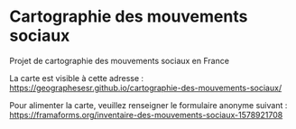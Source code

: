 # Cartographie des mouvements sociaux

Projet de cartographie des mouvements sociaux en France

La carte est visible à cette adresse : https://geographesesr.github.io/cartographie-des-mouvements-sociaux/

Pour alimenter la carte, veuillez renseigner le formulaire anonyme suivant : https://framaforms.org/inventaire-des-mouvements-sociaux-1578921708
